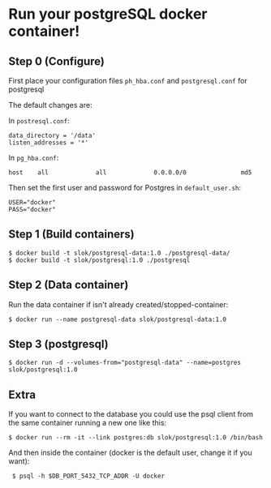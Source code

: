 
Run your postgreSQL docker container!
=====================================

Step 0 (Configure)
------

First place your configuration files `ph_hba.conf` and `postgresql.conf` for postgresql

The default changes are:

In  `postresql.conf`:

    data_directory = '/data'
    listen_addresses = '*'

In `pg_hba.conf`:

    host    all             all             0.0.0.0/0               md5

Then set the first user and password for Postgres in `default_user.sh`:

    USER="docker"
    PASS="docker"


Step 1 (Build containers)
-------------------------

    $ docker build -t slok/postgresql-data:1.0 ./postgresql-data/
    $ docker build -t slok/postgresql:1.0 ./postgresql

Step 2 (Data container)
-----------------------

Run the data container if isn't  already created/stopped-container:

    $ docker run --name postgresql-data slok/postgresql-data:1.0

Step 3 (postgresql)
-------------------

    $ docker run -d --volumes-from="postgresql-data" --name=postgres slok/postgresql:1.0

Extra
-----

If you want to connect to the database you could use the psql client from the same container
running a new one like this:

    $ docker run --rm -it --link postgres:db slok/postgresql:1.0 /bin/bash

And then inside the container (docker is the default user, change it if you want):

     $ psql -h $DB_PORT_5432_TCP_ADDR -U docker






